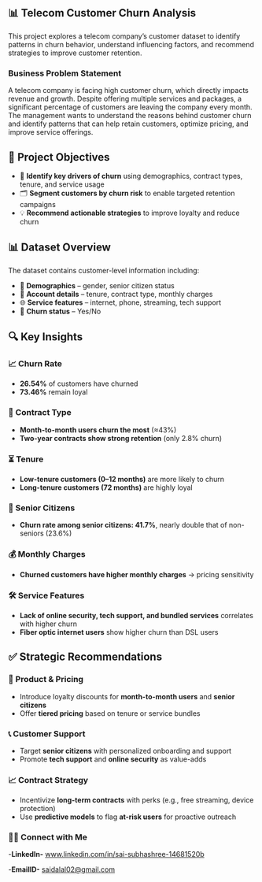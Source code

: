 ## 📊 Telecom Customer Churn Analysis

This project explores a telecom company’s customer dataset to identify patterns in churn behavior, understand influencing factors, and recommend strategies to improve customer retention.

### Business Problem Statement

A telecom company is facing high customer churn, which directly impacts revenue and growth. Despite offering multiple services and packages, a significant percentage of customers are leaving the company every month. The management wants to understand the reasons behind customer churn and identify patterns that can help retain customers, optimize pricing, and improve service offerings.

## 🎯 Project Objectives  
- 🔎 **Identify key drivers of churn** using demographics, contract types, tenure, and service usage  
- 🗂 **Segment customers by churn risk** to enable targeted retention campaigns  
- 💡 **Recommend actionable strategies** to improve loyalty and reduce churn  

## 📊 Dataset Overview  
The dataset contains customer-level information including:  

- 👥 **Demographics** – gender, senior citizen status  
- 📝 **Account details** – tenure, contract type, monthly charges  
- 🌐 **Service features** – internet, phone, streaming, tech support  
- 🚪 **Churn status** – Yes/No  

## 🔍 Key Insights  

### 📈 Churn Rate  
- **26.54%** of customers have churned  
- **73.46%** remain loyal  

### 📅 Contract Type  
- **Month-to-month users churn the most** (≈43%)  
- **Two-year contracts show strong retention** (only 2.8% churn)  

### ⏳ Tenure  
- **Low-tenure customers (0–12 months)** are more likely to churn  
- **Long-tenure customers (72 months)** are highly loyal  

### 👵 Senior Citizens  
- **Churn rate among senior citizens: 41.7%**, nearly double that of non-seniors (23.6%)  

### 💰 Monthly Charges  
- **Churned customers have higher monthly charges** → pricing sensitivity  

### 🛠 Service Features  
- **Lack of online security, tech support, and bundled services** correlates with higher churn  
- **Fiber optic internet users** show higher churn than DSL users  

## ✅ Strategic Recommendations  

### 🔧 Product & Pricing  
- Introduce loyalty discounts for **month-to-month users** and **senior citizens**  
- Offer **tiered pricing** based on tenure or service bundles  

### 📞 Customer Support  
- Target **senior citizens** with personalized onboarding and support  
- Promote **tech support** and **online security** as value-adds  

### 📈 Contract Strategy  
- Incentivize **long-term contracts** with perks (e.g., free streaming, device protection)  
- Use **predictive models** to flag **at-risk users** for proactive outreach  

### 👩‍💻 Connect with Me

-**LinkedIn-** www.linkedin.com/in/sai-subhashree-14681520b

-**EmailID-** saidalal02@gmail.com
